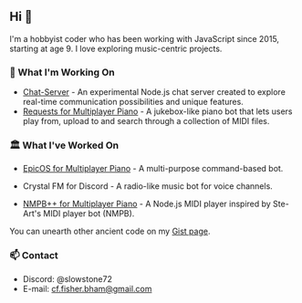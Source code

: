 ## Hi 👋
I'm a hobbyist coder who has been working with JavaScript since 2015, starting at age 9. I love exploring music-centric projects.

### 🔭 What I'm Working On
- [Chat-Server](https://github.com/slowstone72/Chat-Server) - An experimental Node.js chat server created to explore real-time communication possibilities and unique features.
- [Requests for Multiplayer Piano](https://multiplayerpiano.net/?c=The%20Request%20Line%20%E2%98%8E%EF%B8%8F) - A jukebox-like piano bot that lets users play from, upload to and search through a collection of MIDI files.

### 🏛️ What I've Worked On
- [EpicOS for Multiplayer Piano](https://github.com/slowstone72/EpicOS) - A multi-purpose command-based bot.

- Crystal FM for Discord - A radio-like music bot for voice channels.

- [NMPB++ for Multiplayer Piano](https://github.com/slowstone72/EpicOS/tree/main/extras/2018-nmpb-plus-plus) - A Node.js MIDI player inspired by Ste-Art's MIDI player bot (NMPB).

You can unearth other ancient code on my [Gist page](https://gist.github.com/slowstone72).


### 📫 Contact
- Discord: @slowstone72
- E-mail: cf.fisher.bham@gmail.com

<!--
**slowstone72/slowstone72** is a ✨ _special_ ✨ repository because its `README.md` (this file) appears on your GitHub profile.

Here are some ideas to get you started:

- 🔭 I’m currently working on ...
- 🌱 I’m currently learning ...
- 👯 I’m looking to collaborate on ...
- 🤔 I’m looking for help with ...
- 💬 Ask me about ...
- 📫 How to reach me: ...
- 😄 Pronouns: ...
- ⚡ Fun fact: ...
-->
